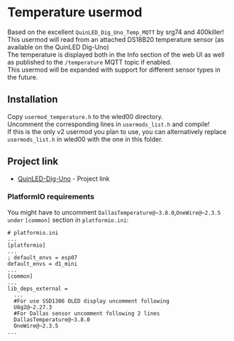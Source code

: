 # Temperature usermod

Based on the excellent `QuinLED_Dig_Uno_Temp_MQTT` by srg74 and 400killer!  
This usermod will read from an attached DS18B20 temperature sensor \(as available on the QuinLED Dig-Uno\)  
The temperature is displayed both in the Info section of the web UI as well as published to the `/temperature` MQTT topic if enabled.  
This usermod will be expanded with support for different sensor types in the future.

## Installation

Copy `usermod_temperature.h` to the wled00 directory.  
Uncomment the corresponding lines in `usermods_list.h` and compile!  
If this is the only v2 usermod you plan to use, you can alternatively replace `usermods_list.h` in wled00 with the one in this folder.

## Project link

* [QuinLED-Dig-Uno](https://quinled.info/2018/09/15/quinled-dig-uno/) - Project link

### PlatformIO requirements

You might have to uncomment `DallasTemperature@~3.8.0`,`OneWire@~2.3.5 under` `[common]` section in `platformio.ini`:

```text
# platformio.ini
...
[platformio]
...
; default_envs = esp07
default_envs = d1_mini
...
[common]
...
lib_deps_external =
  ...
  #For use SSD1306 OLED display uncomment following
  U8g2@~2.27.3
  #For Dallas sensor uncomment following 2 lines
  DallasTemperature@~3.8.0
  OneWire@~2.3.5
...
```

